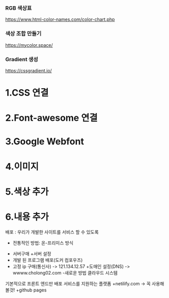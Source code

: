 ### RGB 색상표
https://www.html-color-names.com/color-chart.php

### 색상 조합 만들기
https://mycolor.space/

### Gradient 생성
https://cssgradient.io/



# 1.CSS 연결
# 2.Font-awesome 연결
# 3.Google Webfont
# 4.이미지
# 5.색상 추가
# 6.내용 추가

배포 : 우리가 개발한 사이트를 서비스 할 수 있도록

- 전통적인 방법: 온-프리미스 방식
 + 서버구매
 +서버 설정
 + 개발 된 프로그램 배포(도커 컴포우즈)
 + 고정 ip 구매(통신사) -> 121.134.12.57
 +도매인 설정(DNS) -> wwww.cholong02.com
-새로운 방법 클라우드 시스템

기본적으로 프론트 엔드만 배포 서비스를 지원하는 플랫폼
 +netilify.com -> 꼭 사용해볼것!
 +github pages
